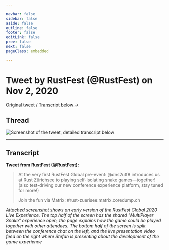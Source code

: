 ```yaml
---

navbar: false
sidebar: false
aside: false
outline: false
footer: false
editLink: false
prev: false
next: false
pageClass: embedded

---
```


# Tweet by RustFest (@RustFest) on Nov 2, 2020

[Original tweet](https://twitter.com/RustFest/status/1323334120483770370) / [Transcript below →](#transcript)

## Thread

![Screenshot of the tweet, detailed transcript below](https://s3.flak.is/waasabi/media/embeds/rfg-pre.png)

----------------

## Transcript

**Tweet from RustFest (@RustFest):**

> At the very first RustFest Global pre-event: @dns2utf8 introduces us at Rust Zürichsee to playing self-isolating snake games—together! (also test-driving our new conference experience platform, stay tuned for more!)
>
> Join the fun via Matrix: #rust-zuerisee:matrix.coredump.ch

*[Attached screenshot](https://s3.flak.is/waasabi/media/embeds/rfg-pre-img1.jpg) shows an early version of the RustFest Global 2020 Live Experience. The top half of the screen has the shared "MultiPlayer Snake" experience open, the page explains how the game could be played together with other attendees. The bottom half of the screen is split between the conference chat on the left, and the live presentation video feed on the right where Stefan is presenting about the development of the game experience*
